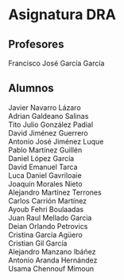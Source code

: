 # Asignatura DRA

## Profesores

Francisco José García García

## Alumnos
Javier Navarro Lázaro\
Adrian Galdeano Salinas\
Tito Julio González Padial\
David Jiménez Guerrero\
Antonio José Jiménez Luque\
Pablo Martínez Guillén\
Daniel López García\
David Emanuel Tarca\
Luca Daniel Gavriloaie\
Joaquin Morales Nieto\
Alejandro Martínez Terrones\
Carlos Carrión Martínez\
Ayoub Fehri Boulaadas\
Juan Raul Mellado Garcia\
Deian Orlando Petrovics\
Cristina García Agüero\
Cristian Gil García\
Alejandro Manzano Ibáñez\
Antonio Aranda Hernández\
Usama Chennouf Mimoun